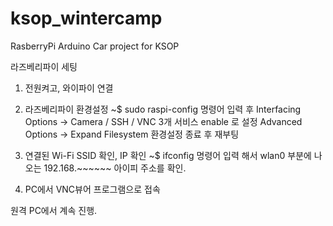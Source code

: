 # ksop_wintercamp
RasberryPi Arduino Car project for KSOP 

라즈베리파이 세팅

1. 전원켜고, 와이파이 연결
2. 라즈베리파이 환경설정
~$ sudo raspi-config  명령어 입력 후
Interfacing Options -> Camera / SSH / VNC  3개 서비스 enable 로 설정
Advanced Options -> Expand Filesystem 
환경설정 종료 후 재부팅

3. 연결된 Wi-Fi SSID 확인, IP 확인
   ~$ ifconfig 명령어 입력 해서 wlan0 부분에 나오는 192.168.~~~~~~   아이피 주소를 확인.

4. PC에서 VNC뷰어 프로그램으로 접속

원격 PC에서 계속 진행.
